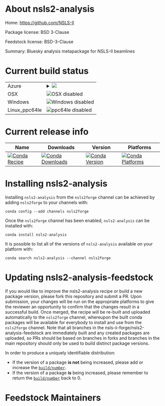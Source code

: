 About nsls2-analysis
====================

Home: https://github.com/NSLS-II

Package license: BSD 3-Clause

Feedstock license: BSD-3-Clause

Summary: Bluesky analysis metapackage for NSLS-II beamlines



Current build status
====================


<table>
    
  <tr>
    <td>Azure</td>
    <td>
      <details>
        <summary>
          <a href="https://dev.azure.com/nsls2forge/nsls2forge/_build/latest?definitionId=170&branchName=master">
            <img src="https://dev.azure.com/nsls2forge/nsls2forge/_apis/build/status/nsls2-analysis-feedstock?branchName=master">
          </a>
        </summary>
        <table>
          <thead><tr><th>Variant</th><th>Status</th></tr></thead>
          <tbody><tr>
              <td>linux_python3.7</td>
              <td>
                <a href="https://dev.azure.com/nsls2forge/nsls2forge/_build/latest?definitionId=170&branchName=master">
                  <img src="https://dev.azure.com/nsls2forge/nsls2forge/_apis/build/status/nsls2-analysis-feedstock?branchName=master&jobName=linux&configuration=linux_python3.7" alt="variant">
                </a>
              </td>
            </tr>
          </tbody>
        </table>
      </details>
    </td>
  </tr>
  <tr>
    <td>OSX</td>
    <td>
      <img src="https://img.shields.io/badge/OSX-disabled-lightgrey.svg" alt="OSX disabled">
    </td>
  </tr>
  <tr>
    <td>Windows</td>
    <td>
      <img src="https://img.shields.io/badge/Windows-disabled-lightgrey.svg" alt="Windows disabled">
    </td>
  </tr>
  <tr>
    <td>Linux_ppc64le</td>
    <td>
      <img src="https://img.shields.io/badge/ppc64le-disabled-lightgrey.svg" alt="ppc64le disabled">
    </td>
  </tr>
</table>

Current release info
====================

| Name | Downloads | Version | Platforms |
| --- | --- | --- | --- |
| [![Conda Recipe](https://img.shields.io/badge/recipe-nsls2--analysis-green.svg)](https://anaconda.org/nsls2forge/nsls2-analysis) | [![Conda Downloads](https://img.shields.io/conda/dn/nsls2forge/nsls2-analysis.svg)](https://anaconda.org/nsls2forge/nsls2-analysis) | [![Conda Version](https://img.shields.io/conda/vn/nsls2forge/nsls2-analysis.svg)](https://anaconda.org/nsls2forge/nsls2-analysis) | [![Conda Platforms](https://img.shields.io/conda/pn/nsls2forge/nsls2-analysis.svg)](https://anaconda.org/nsls2forge/nsls2-analysis) |

Installing nsls2-analysis
=========================

Installing `nsls2-analysis` from the `nsls2forge` channel can be achieved by adding `nsls2forge` to your channels with:

```
conda config --add channels nsls2forge
```

Once the `nsls2forge` channel has been enabled, `nsls2-analysis` can be installed with:

```
conda install nsls2-analysis
```

It is possible to list all of the versions of `nsls2-analysis` available on your platform with:

```
conda search nsls2-analysis --channel nsls2forge
```




Updating nsls2-analysis-feedstock
=================================

If you would like to improve the nsls2-analysis recipe or build a new
package version, please fork this repository and submit a PR. Upon submission,
your changes will be run on the appropriate platforms to give the reviewer an
opportunity to confirm that the changes result in a successful build. Once
merged, the recipe will be re-built and uploaded automatically to the
`nsls2forge` channel, whereupon the built conda packages will be available for
everybody to install and use from the `nsls2forge` channel.
Note that all branches in the nsls-ii-forge/nsls2-analysis-feedstock are
immediately built and any created packages are uploaded, so PRs should be based
on branches in forks and branches in the main repository should only be used to
build distinct package versions.

In order to produce a uniquely identifiable distribution:
 * If the version of a package **is not** being increased, please add or increase
   the [``build/number``](https://conda.io/docs/user-guide/tasks/build-packages/define-metadata.html#build-number-and-string).
 * If the version of a package **is** being increased, please remember to return
   the [``build/number``](https://conda.io/docs/user-guide/tasks/build-packages/define-metadata.html#build-number-and-string)
   back to 0.

Feedstock Maintainers
=====================


